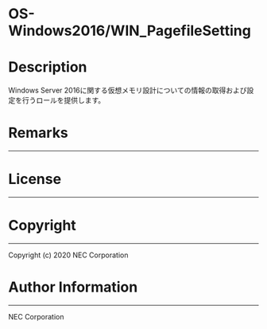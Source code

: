 OS-Windows2016/WIN_PagefileSetting
=======================================================
# Description
Windows Server 2016に関する仮想メモリ設計についての情報の取得および設定を行うロールを提供します。

# Remarks
-------

# License
-------

# Copyright
---------
Copyright (c) 2020 NEC Corporation

# Author Information
------------------
NEC Corporation
